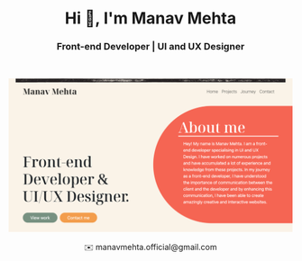 <h1 align="center">Hi 👋, I'm Manav Mehta</h1>
<h3 align="center">Front-end Developer | UI and UX Designer</h3>
<br>

<img src="https://github.com/ManavMehta-Official/ManavMehta-Official/blob/main/Screen%20Shot%202022-02-17%20at%209.45.00%20PM.png" > <br>
<div align="center">
<p align="center">✉️ manavmehta.official@gmail.com</p>
</div>

<br>

